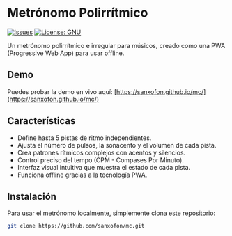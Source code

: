 # Metrónomo Polirrítmico

[![Issues](https://img.shields.io/github/issues/sanxofon/mc)](https://github.com/sanxofon/mc/issues)
[![License: GNU](https://img.shields.io/badge/License-GNU-blue.svg)](https://www.gnu.org/licenses/gpl-3.0)

Un metrónomo polirrítmico e irregular para músicos, creado como una PWA (Progressive Web App) para usar offline.

## Demo

Puedes probar la demo en vivo aquí: [https://sanxofon.github.io/mc/](https://sanxofon.github.io/mc/)

## Características

* Define hasta 5 pistas de ritmo independientes.
* Ajusta el número de pulsos, la sonacento y el volumen de cada pista.
* Crea patrones rítmicos complejos con acentos y silencios.
* Control preciso del tempo (CPM - Compases Por Minuto).
* Interfaz visual intuitiva que muestra el estado de cada pista.
* Funciona offline gracias a la tecnología PWA.

## Instalación

Para usar el metrónomo localmente, simplemente clona este repositorio:

```bash
git clone https://github.com/sanxofon/mc.git
```
